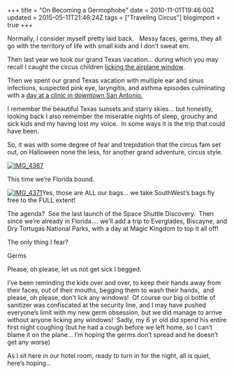 +++
title = "On Becoming a Germophobe"
date = 2010-11-01T19:46:00Z
updated = 2015-05-11T21:46:24Z
tags = ["Traveling Circus"]
blogimport = true 
+++

Normally, I consider myself pretty laid back.&#160;&#160; Messy faces, germs, they all go with the territory of life with small kids and I don’t sweat em. 

Then last year we took our grand Texas vacation… during which you may recall I caught the circus children [licking the airplane window](http://lifeatthecircus.com/2009/04/05/yea-so-apparently-licking-windows-is-not-a-good-idea/)_._ 

Then we spent our grand Texas vacation with multiple ear and sinus infections, suspected pink eye, laryngitis, and asthma episodes culminating with a [day at a clinic in downtown San Antonio.](http://lifeatthecircus.com/2009/04/16/san-antonio-like-youve-never-seen-it/)

I remember the beautiful Texas sunsets and starry skies… but honestly, looking back I also remember the miserable nights of sleep, grouchy and sick kids and my having lost my voice.&#160; In some ways it is the trip that could have been.

So, it was with some degree of fear and trepidation that the circus fam set out, on Halloween none the less, for another grand adventure, circus style.

[![IMG_4367](https://latc.s3.amazonaws.com/wp-content/uploads/2010/11/IMG_4367.jpg "IMG_4367")](https://latc.s3.amazonaws.com/wp-content/uploads/2010/11/IMG_4367.jpg)

This time we’re Florida bound. 


[![IMG_4371](https://latc.s3.amazonaws.com/wp-content/uploads/2010/11/IMG_4371.jpg "IMG_4371")](https://latc.s3.amazonaws.com/wp-content/uploads/2010/11/IMG_4371.jpg)Yes, those are ALL our bags… we take SouthWest’s bags fly free to the FULL extent!


The agenda?&#160; See the last launch of the Space Shuttle Discovery.&#160; Then since we’re already in Florida…. we’ll add a trip to Everglades, Biscayne, and Dry Tortugas National Parks, with a day at Magic Kingdom to top it all off!

The only thing I fear?

Germs

Please, oh please, let us not get sick I begged. 

I’ve been reminding the kids over and over, to keep their hands away from their faces, out of their mouths, begging them to wash their hands,&#160; and please, oh please, don’t lick any windows!&#160; Of course our big ol bottle of sanitizer was confiscated at the security line, and I may have pushed everyone’s limit with my new germ obsession, but we did manage to arrive without anyone licking any windows!&#160; Sadly, my 6 yr old did spend his entire first night coughing (but he had a cough before we left home, so I can’t blame it on the plane… I’m hoping the germs don’t spread and he doesn’t get any worse)

As I sit here in our hotel room, ready to turn in for the night, all is quiet, here’s hoping…
